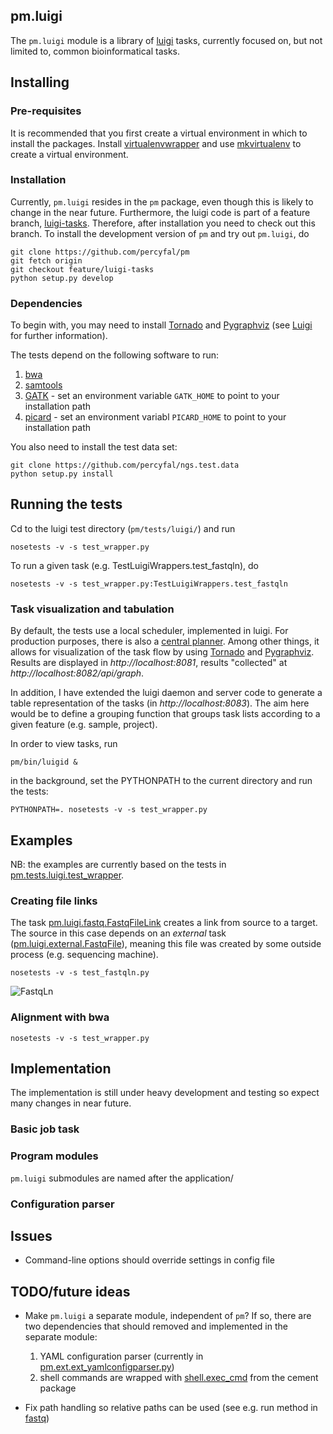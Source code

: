 ## pm.luigi ##

The `pm.luigi` module is a library of
[luigi](https://github.com/spotify/luigi) tasks, currently focused on,
but not limited to, common bioinformatical tasks.

## Installing  ##

### Pre-requisites ###

It is recommended that you first create a virtual environment in which
to install the packages. Install
[virtualenvwrapper](http://virtualenvwrapper.readthedocs.org/en/latest/)
and use
[mkvirtualenv](http://virtualenvwrapper.readthedocs.org/en/latest/command_ref.html)
to create a virtual environment.

### Installation ###

Currently, `pm.luigi` resides in the `pm` package, even though this is
likely to change in the near future. Furthermore, the luigi code is
part of a feature branch,
[luigi-tasks](https://github.com/percyfal/pm/tree/feature/luigi-tasks).
Therefore, after installation you need to check out this branch. To
install the development version of `pm` and try out `pm.luigi`, do
	
	git clone https://github.com/percyfal/pm
	git fetch origin
	git checkout feature/luigi-tasks
	python setup.py develop

### Dependencies ###

To begin with, you may need to install
[Tornado](http://www.tornadoweb.org/) and
[Pygraphviz](http://networkx.lanl.gov/pygraphviz/) (see
[Luigi](https://github.com/spotify/luigi/blob/master/README.md) for
further information).

The tests depend on the following software to run:

1. [bwa](http://bio-bwa.sourceforge.net/)
2. [samtools](http://samtools.sourceforge.net/)
3. [GATK](http://www.broadinstitute.org/gatk/) - set an environment
   variable `GATK_HOME` to point to your installation path
4. [picard](http://picard.sourceforge.net/) - set an environment
   variabl `PICARD_HOME` to point to your installation path

You also need to install the test data set:

	git clone https://github.com/percyfal/ngs.test.data
	python setup.py install

## Running the tests  ##

Cd to the luigi test directory (`pm/tests/luigi/`) and run

	nosetests -v -s test_wrapper.py
	
To run a given task (e.g. TestLuigiWrappers.test_fastqln), do

	nosetests -v -s test_wrapper.py:TestLuigiWrappers.test_fastqln

### Task visualization and tabulation ###

By default, the tests use a local scheduler, implemented in luigi. For
production purposes, there is also a
[central planner](https://github.com/spotify/luigi/blob/master/README.md#using-the-central-planner).
Among other things, it allows for visualization of the task flow by
using [Tornado](http://www.tornadoweb.org/) and
[Pygraphviz](http://networkx.lanl.gov/pygraphviz/). Results are
displayed in *http://localhost:8081*, results "collected" at
*http://localhost:8082/api/graph*. 

In addition, I have extended the luigi daemon and server code to
generate a table representation of the tasks (in
*http://localhost:8083*). The aim here would be to define a grouping
function that groups task lists according to a given feature (e.g.
sample, project).

In order to view tasks, run

	pm/bin/luigid &
	
in the background, set the PYTHONPATH to the current directory and run
the tests:

	PYTHONPATH=. nosetests -v -s test_wrapper.py
	
## Examples ##

NB: the examples are currently based on the tests in
[pm.tests.luigi.test_wrapper](https://github.com/percyfal/pm/blob/feature/luigi-tasks/tests/luigi/test_wrapper.py).

### Creating file links ###

The task
[pm.luigi.fastq.FastqFileLink](https://github.com/percyfal/pm/blob/feature/luigi-tasks/pm/luigi/fastq.py#L5)
creates a link from source to a target. The source in this case
depends on an *external* task
([pm.luigi.external.FastqFile](https://github.com/percyfal/pm/blob/feature/luigi-tasks/pm/luigi/external.py#L24)),
meaning this file was created by some outside process (e.g. sequencing
machine).

	nosetests -v -s test_fastqln.py

![FastqLn](https://raw.github.com/percyfal/pm/feature/luigi-tasks/pm/luigi/doc/test_fastqln.png)
	       
	
### Alignment with bwa ###

	nosetests -v -s test_wrapper.py


## Implementation ##

The implementation is still under heavy development and testing so
expect many changes in near future. 

### Basic job task ###


### Program modules ###

`pm.luigi` submodules are named after the application/ 

### Configuration parser ###



## Issues  ##

* Command-line options should override settings in config file

## TODO/future ideas ##

* Make `pm.luigi` a separate module, independent of `pm`? If so, there
  are two dependencies that should removed and implemented in the
  separate module:
  
  1. YAML configuration parser (currently in
     [pm.ext.ext_yamlconfigparser.py](https://github.com/percyfal/pm/blob/feature/luigi-tasks/pm/ext/ext_yamlconfigparser.py))
  2. shell commands are wrapped with
     [shell.exec_cmd](https://github.com/cement/cement/blob/master/cement/utils/shell.py#L8)
     from the cement package

* Fix path handling so relative paths can be used (see e.g. run method in
  [fastq](https://github.com/percyfal/pm/blob/feature/luigi-tasks/pm/luigi/fastq.py))
